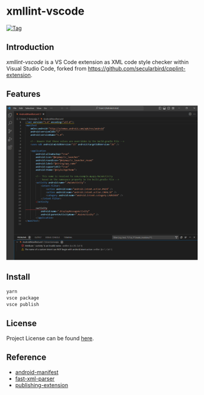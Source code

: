 # xmllint-vscode

[![Tag](https://img.shields.io/github/tag/devops-lintflow/xmllint-vscode.svg?color=brightgreen)](https://github.com/devops-lintflow/xmllint-vscode/tags)



## Introduction

*xmllint-vscode* is a VS Code extension as XML code style checker within
Visual Studio Code, forked from https://github.com/secularbird/cpplint-extension.



## Features

![feature](feature.png)



## Install

```bash
yarn
vsce package
vsce publish
```



## License

Project License can be found [here](LICENSE).



## Reference

- [android-manifest](https://developer.android.com/guide/topics/manifest/manifest-intro#example)
- [fast-xml-parser](https://github.com/NaturalIntelligence/fast-xml-parser)
- [publishing-extension](https://code.visualstudio.com/api/working-with-extensions/publishing-extension)
